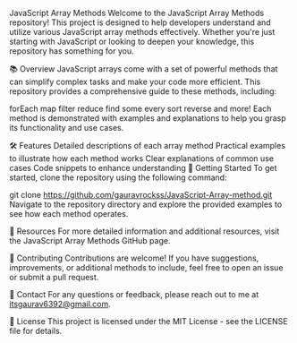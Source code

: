 JavaScript Array Methods
Welcome to the JavaScript Array Methods repository! This project is designed to help developers understand and utilize various JavaScript array methods effectively. Whether you're just starting with JavaScript or looking to deepen your knowledge, this repository has something for you.

📚 Overview
JavaScript arrays come with a set of powerful methods that can simplify complex tasks and make your code more efficient. This repository provides a comprehensive guide to these methods, including:

forEach
map
filter
reduce
find
some
every
sort
reverse
and more!
Each method is demonstrated with examples and explanations to help you grasp its functionality and use cases.

🛠 Features
Detailed descriptions of each array method
Practical examples to illustrate how each method works
Clear explanations of common use cases
Code snippets to enhance understanding
📂 Getting Started
To get started, clone the repository using the following command:


git clone https://github.com/gauravrockss/JavaScript-Array-method.git
Navigate to the repository directory and explore the provided examples to see how each method operates.

🔗 Resources
For more detailed information and additional resources, visit the JavaScript Array Methods GitHub page.

🤝 Contributing
Contributions are welcome! If you have suggestions, improvements, or additional methods to include, feel free to open an issue or submit a pull request.

📧 Contact
For any questions or feedback, please reach out to me at itsgaurav6392@gmail.com.

📄 License
This project is licensed under the MIT License - see the LICENSE file for details.

